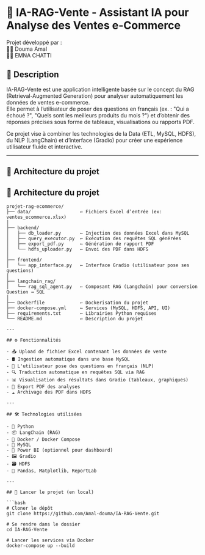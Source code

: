 # 🧠 IA-RAG-Vente - Assistant IA pour Analyse des Ventes e-Commerce

Projet développé par :  
👩‍💻 Douma Amal  
👨‍💻 EMNA CHATTI

## 📌 Description

IA-RAG-Vente est une application intelligente basée sur le concept du RAG (Retrieval-Augmented Generation) pour analyser automatiquement les données de ventes e-commerce.  
Elle permet à l’utilisateur de poser des questions en français (ex. : "Qui a échoué ?", "Quels sont les meilleurs produits du mois ?") et d’obtenir des réponses précises sous forme de tableaux, visualisations ou rapports PDF.

Ce projet vise à combiner les technologies de la Data (ETL, MySQL, HDFS), du NLP (LangChain) et d’interface (Gradio) pour créer une expérience utilisateur fluide et interactive.

---

## 📂 Architecture du projet

## 📁 Architecture du projet

```text
projet-rag-ecommerce/
├── data/                  ← Fichiers Excel d’entrée (ex: ventes_ecommerce.xlsx)
│
├── backend/
│   ├── db_loader.py       ← Injection des données Excel dans MySQL
│   ├── query_executor.py  ← Exécution des requêtes SQL générées
│   ├── export_pdf.py      ← Génération de rapport PDF
│   └── hdfs_uploader.py   ← Envoi des PDF dans HDFS
│
├── frontend/
│   └── app_interface.py   ← Interface Gradio (utilisateur pose ses questions)
│
├── langchain_rag/
│   └── rag_sql_agent.py   ← Composant RAG (Langchain) pour conversion Question → SQL
│
├── Dockerfile             ← Dockerisation du projet
├── docker-compose.yml     ← Services (MySQL, HDFS, API, UI)
├── requirements.txt       ← Librairies Python requises
└── README.md              ← Description du projet

---

## ⚙️ Fonctionnalités

- 📤 Upload de fichier Excel contenant les données de vente
- 🛢️ Ingestion automatique dans une base MySQL
- 💬 L'utilisateur pose des questions en français (NLP)
- 🔍 Traduction automatique en requêtes SQL via RAG
- 📊 Visualisation des résultats dans Gradio (tableaux, graphiques)
- 📄 Export PDF des analyses
- ☁️ Archivage des PDF dans HDFS

---

## 🛠️ Technologies utilisées

- 🐍 Python
- 📦 LangChain (RAG)
- 🐳 Docker / Docker Compose
- 🧮 MySQL
- 🧾 Power BI (optionnel pour dashboard)
- 🖼️ Gradio
- 🗃️ HDFS
- 📑 Pandas, Matplotlib, ReportLab

---

## 🚀 Lancer le projet (en local)

```bash
# Cloner le dépôt
git clone https://github.com/Amal-douma/IA-RAG-Vente.git

# Se rendre dans le dossier
cd IA-RAG-Vente

# Lancer les services via Docker
docker-compose up --build
